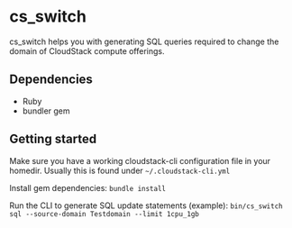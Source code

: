 # cs_switch

cs_switch helps you with generating SQL queries required to change the domain of CloudStack compute offerings.

## Dependencies

  * Ruby
  * bundler gem

## Getting started

Make sure you have a working cloudstack-cli configuration file in your homedir.
Usually this is found under `~/.cloudstack-cli.yml`

Install gem dependencies:
`bundle install`

Run the CLI to generate SQL update statements (example):
`bin/cs_switch sql --source-domain Testdomain --limit 1cpu_1gb`
